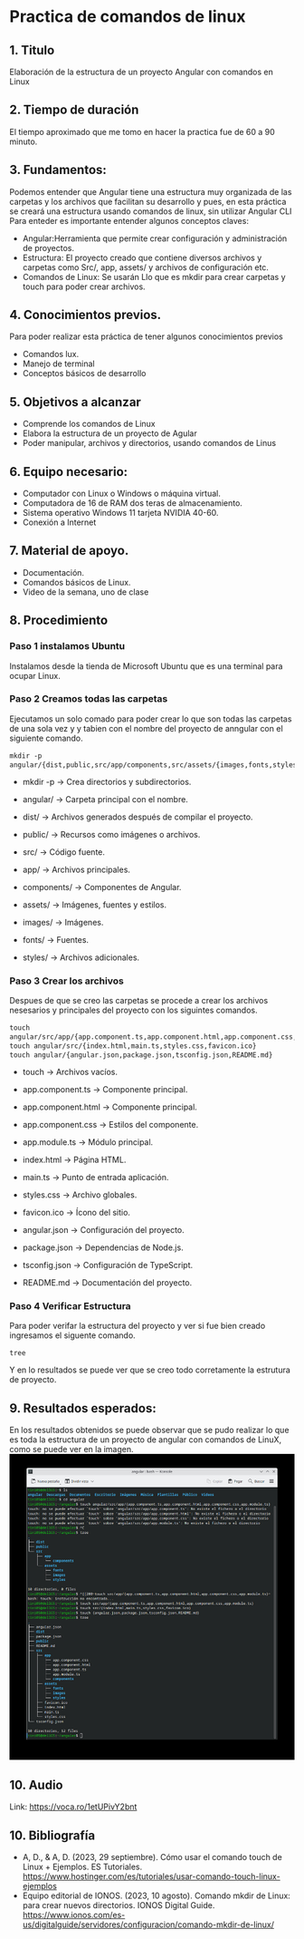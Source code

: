 # Practica de comandos de linux
## 1. Titulo
Elaboración de la estructura  de un proyecto Angular con comandos en Linux
## 2. Tiempo de duración
El tiempo aproximado que me tomo en hacer la practica fue de 60 a 90 minuto.
## 3. Fundamentos:
Podemos entender que Angular tiene una estructura muy organizada de las carpetas y los archivos que facilitan su desarrollo y pues, en esta práctica se creará una estructura usando comandos de linux, sin utilizar Angular CLI
Para enteder es importante entender algunos conceptos claves:
- Angular:Herramienta que permite crear configuración y administración de proyectos.
- Estructura: El proyecto creado que contiene diversos archivos y carpetas como Src/, app, assets/ y archivos de configuración etc.
- Comandos de Linux: Se usarán Llo que es mkdir para crear carpetas y touch para poder crear archivos.


## 4. Conocimientos previos.
   
Para poder realizar esta práctica de tener algunos conocimientos previos
- Comandos lux.
- Manejo de terminal
- Conceptos básicos de desarrollo

## 5. Objetivos a alcanzar
   
- Comprende los comandos de Linux 
- Elabora la estructura de un proyecto de Agular
- Poder manipular, archivos y directorios, usando comandos de Linus
  
## 6. Equipo necesario:
  
- Computador con Linux o Windows o máquina virtual.
- Computadora de 16 de RAM dos teras de almacenamiento.
- Sistema operativo Windows 11 tarjeta NVIDIA 40-60.
- Conexión a Internet

## 7. Material de apoyo.
   
- Documentación.
- Comandos básicos de Linux.
- Video de la semana, uno de clase
  
## 8. Procedimiento
### Paso 1 instalamos Ubuntu
Instalamos desde la tienda de Microsoft Ubuntu que es una terminal para ocupar Linux.
### Paso 2 Creamos todas las carpetas 
 Ejecutamos un solo comado para poder crear lo que son todas las carpetas de una sola vez y y tabien con el  nombre del proyecto de anngular con el siguiente comando.
 ```
 mkdir -p angular/{dist,public,src/app/components,src/assets/{images,fonts,styles}}
 ```
 - mkdir -p → Crea directorios y subdirectorios.

- angular/ → Carpeta principal con el nombre.

- dist/ → Archivos generados después de compilar el proyecto.

- public/ → Recursos como imágenes o archivos.

- src/ → Código fuente.

- app/ → Archivos principales.

- components/ → Componentes de Angular.

- assets/ → Imágenes, fuentes y estilos.

- images/ → Imágenes.

- fonts/ → Fuentes.

- styles/ → Archivos adicionales.
### Paso 3 Crear los archivos
Despues de que se creo las carpetas se procede a crear los archivos nesesarios y principales del proyecto con los siguintes comandos.

```
touch angular/src/app/{app.component.ts,app.component.html,app.component.css,app.module.ts}
touch angular/src/{index.html,main.ts,styles.css,favicon.ico}
touch angular/{angular.json,package.json,tsconfig.json,README.md}

```
- touch → Archivos vacíos.

- app.component.ts → Componente principal.

- app.component.html → Componente principal.

- app.component.css → Estilos del componente.

- app.module.ts → Módulo principal.

- index.html → Página HTML.

- main.ts → Punto de entrada aplicación.

- styles.css → Archivo globales.

- favicon.ico → Ícono del sitio.

- angular.json → Configuración del proyecto.

- package.json → Dependencias de Node.js.

- tsconfig.json → Configuración de TypeScript.

- README.md → Documentación del proyecto.
### Paso  4 Verificar Estructura

Para poder verifar la estructura del proyecto y ver si fue bien creado ingresamos el siguente comando.
```
tree

```
Y en lo resultados se puede ver que se creo todo corretamente la estrutura de proyecto.


## 9. Resultados esperados:
    
En los resultados obtenidos se puede observar que se pudo realizar lo que es toda la estructura de un proyecto de angular con comandos de LinuX, como se puede ver en la imagen.
![Termina](./Imagenes/image.png)

## 10. Audio
 Link: https://voca.ro/1etUPivY2bnt
## 10. Bibliografía
    
- A, D., & A, D. (2023, 29 septiembre). Cómo usar el comando touch de Linux + Ejemplos. ES Tutoriales. https://www.hostinger.com/es/tutoriales/usar-comando-touch-linux-ejemplos 
- Equipo editorial de IONOS. (2023, 10 agosto). Comando mkdir de Linux: para crear nuevos directorios. IONOS Digital Guide. https://www.ionos.com/es-us/digitalguide/servidores/configuracion/comando-mkdir-de-linux/